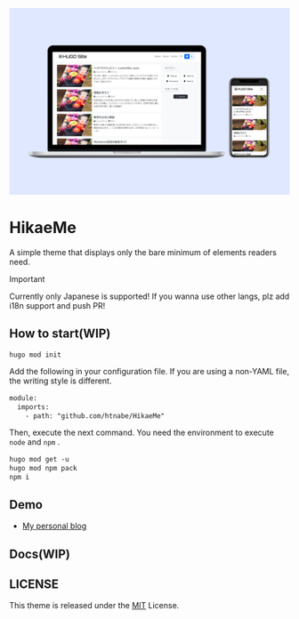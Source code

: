 ![theme thumbnail](https://raw.githubusercontent.com/htnabe/HikaeMe/dev/images/tn.png)

# HikaeMe

A simple theme that displays only the bare minimum of elements readers need.

> [!IMPORTANT]
> Currently only Japanese is supported! If you wanna use other langs, plz add i18n support and push PR!

## How to start(WIP)

```
hugo mod init
```

Add the following in your configuration file. If you are using a non-YAML file, the writing style is different.

```
module:
  imports:
    - path: "github.com/htnabe/HikaeMe"
```

Then, execute the next command. You need the environment to execute `node` and `npm` .

```
hugo mod get -u
hugo mod npm pack
npm i
```

## Demo

- [My personal blog](https://t-pot.me/)

## Docs(WIP)

## LICENSE

This theme is released under the [MIT](https://opensource.org/license/MIT) License.
